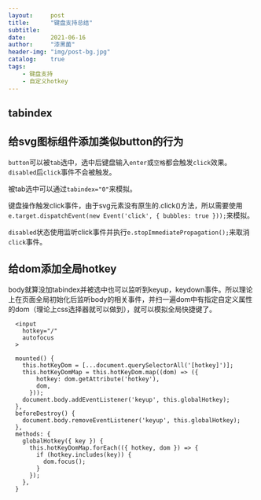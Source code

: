 ```yaml
---
layout:     post
title:      "键盘支持总结"
subtitle:   
date:       2021-06-16
author:     "漆黑菌"
header-img: "img/post-bg.jpg"
catalog:    true
tags:
    - 键盘支持
    - 自定义hotkey
---
```


## tabindex


## 给svg图标组件添加类似button的行为
`button`可以被`tab`选中，选中后键盘输入`enter`或`空格`都会触发`click`效果。`disabled`后`click`事件不会被触发。

被tab选中可以通过`tabindex="0"`来模拟。

键盘操作触发click事件，由于svg元素没有原生的.click()方法，所以需要使用`e.target.dispatchEvent(new Event('click', { bubbles: true }));`来模拟。

`disabled`状态使用监听click事件并执行`e.stopImmediatePropagation();`来取消`click`事件。


## 给dom添加全局hotkey
body就算没加tabindex并被选中也可以监听到keyup，keydown事件。所以理论上在页面全局初始化后监听body的相关事件，并扫一遍dom中有指定自定义属性的dom（理论上css选择器就可以做到），就可以模拟全局快捷键了。

```
  <input
    hotkey="/"
    autofocus
  >

  mounted() {
    this.hotKeyDom = [...document.querySelectorAll('[hotkey]')];
    this.hotKeyDomMap = this.hotKeyDom.map((dom) => ({
        hotkey: dom.getAttribute('hotkey'),
        dom,
      }));
    document.body.addEventListener('keyup', this.globalHotkey);
  },
  beforeDestroy() {
    document.body.removeEventListener('keyup', this.globalHotkey);
  },
  methods: {
    globalHotkey({ key }) {
      this.hotKeyDomMap.forEach(({ hotkey, dom }) => {
        if (hotkey.includes(key)) {
          dom.focus();
        }
      });
    },
  }
```
